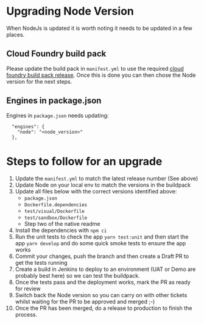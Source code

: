 # Upgrading Node Version

When NodeJs is updated it is worth noting it needs to be updated in a few places.

## Cloud Foundry build pack

Please update the build pack in `manifest.yml` to use the required [cloud foundry build pack release](https://github.com/cloudfoundry/nodejs-buildpack/releases).
Once this is done you can then chose the Node version for the next steps.

## Engines in package.json

Engines in `package.json` needs updating:

```
  "engines": {
    "node": "<node_version>"
  },
```

# Steps to follow for an upgrade

1. Update the `manifest.yml` to match the latest release number (See above)
2. Update Node on your local env to match the versions in the buildpack
3. Update all files below with the correct versions identified above:
   - `package.json`
   - `Dockerfile.dependencies`
   - `test/visual/Dockerfile`
   - `test/sandbox/Dockerfile`
   - Step two of the native readme
4. Install the dependencies with `npm ci`
5. Run the unit tests to check the app `yarn test:unit` and then start the app `yarn develop` and do some quick smoke tests to ensure the app works
6. Commit your changes, push the branch and then create a Draft PR to get the tests running
7. Create a build in Jenkins to deploy to an environment (UAT or Demo are probably best here) so we can test the buildpack.
8. Once the tests pass and the deployment works, mark the PR as ready for review
9. Switch back the Node version so you can carry on with other tickets whilst waiting for the PR to be approved and merged ;-)
10. Once the PR has been merged, do a release to production to finish the process.
